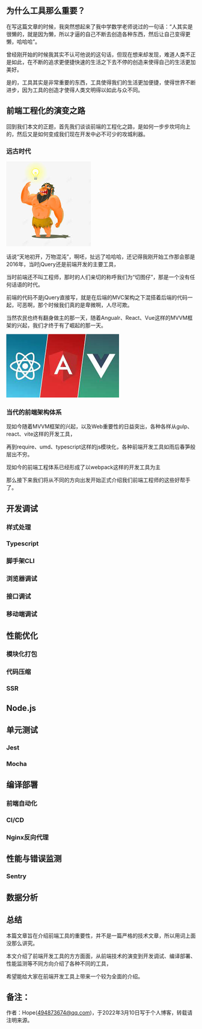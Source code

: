 ## 为什么工具那么重要？
在写这篇文章的时候，我突然想起来了我中学数学老师说过的一句话：“人其实是很懒的，就是因为懒，所以才逼的自己不断去创造各种东西，然后让自己变得更懒，哈哈哈”。  

曾经刚开始的时候我其实不认可他说的这句话，但现在想来却发现，难道人类不正是如此，在不断的追求更便捷快速的生活之下去不停的创造来使得自己的生活更加美好。  

是的，工具其实是非常重要的东西，工具使得我们的生活更加便捷，使得世界不断进步，因为工具的创造才使得人类文明得以如此与众不同。

## 前端工程化的演变之路

回到我们本文的正题，首先我们谈谈前端的工程化之路，是如何一步步坎坷向上的，然后又是如何变成我们现在开发中必不可少的攻城利器。 

### 远古时代

<img src="https://github.com/Panda-Hope/panda-hope.github.io/blob/master/static/images.jpeg" />

话说“天地初开，万物混沌”，啊呸，扯远了哈哈哈，还记得我刚开始工作那会那是2016年，当时jQuery还是前端开发的主要工具，  

当时前端还不叫工程师，那时的人们亲切的称呼我们为“切图仔”，那是一个没有任何话语的时代。  

前端的代码不是jQuery直接写，就是在后端的MVC架构之下混搭着后端的代码一起，可恶啊，那个时候我们真的是卑微啊，人尽可欺。  

当然农民也终有翻身做主的那一天，随着Angualr、React、Vue这样的MVVM框架的兴起，我们才终于有了崛起的那一天。

<img src="https://github.com/Panda-Hope/panda-hope.github.io/blob/master/static/vue-angular.jpeg" />


### 当代的前端架构体系

现如今随着MVVM框架的兴起，以及Web重要性的日益突出，各种各样从gulp、react、vite这样的开发工具，  

再到require、umd、typescript这样的js模块化，各种前端开发工具如雨后春笋般层出不穷。  

现如今的前端工程体系已经形成了以webpack这样的开发工具为主


那么接下来我们将从不同的方向出发开始正式介绍我们前端工程师的这些好帮手了。

## 开发调试

### 样式处理

### Typescript

### 脚手架CLI

### 浏览器调试

### 

### 接口调试

### 移动端调试

## 性能优化

### 模块化打包

### 代码压缩

### SSR

### 

## Node.js

## 单元测试

### Jest

### Mocha

## 编译部署

### 前端自动化

### CI/CD

### Nginx反向代理

## 性能与错误监测

### Sentry

## 数据分析



## 总结

本篇文章旨在介绍前端工具的重要性，并不是一篇严格的技术文章，所以用词上面没那么讲究。  

本文介绍了前端开发工具的方方面面，从前端技术的演变到开发调试、编译部署、性能监测等不同方向介绍了各种不同的工具，  

希望能给大家在前端开发工具上带来一个较为全面的介绍。

## 备注：
作者：Hope(494873674@qq.com)，于2022年3月10日写于个人博客，转载请注明来源。
